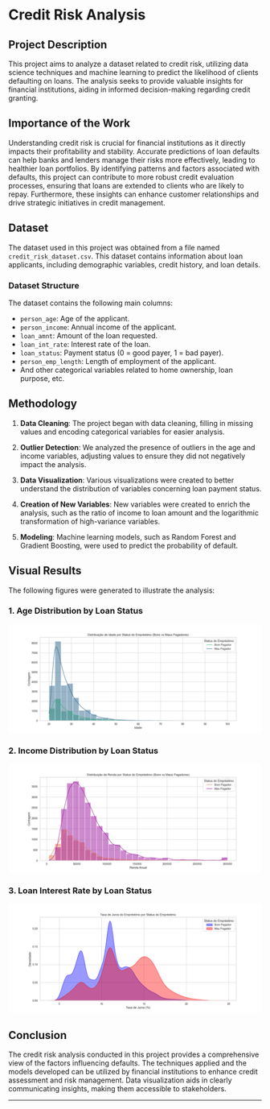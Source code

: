 # Credit Risk Analysis

## Project Description

This project aims to analyze a dataset related to credit risk, utilizing data science techniques and machine learning to predict the likelihood of clients defaulting on loans. The analysis seeks to provide valuable insights for financial institutions, aiding in informed decision-making regarding credit granting.

## Importance of the Work

Understanding credit risk is crucial for financial institutions as it directly impacts their profitability and stability. Accurate predictions of loan defaults can help banks and lenders manage their risks more effectively, leading to healthier loan portfolios. By identifying patterns and factors associated with defaults, this project can contribute to more robust credit evaluation processes, ensuring that loans are extended to clients who are likely to repay. Furthermore, these insights can enhance customer relationships and drive strategic initiatives in credit management.

## Dataset

The dataset used in this project was obtained from a file named `credit_risk_dataset.csv`. This dataset contains information about loan applicants, including demographic variables, credit history, and loan details.

### Dataset Structure

The dataset contains the following main columns:

- `person_age`: Age of the applicant.
- `person_income`: Annual income of the applicant.
- `loan_amnt`: Amount of the loan requested.
- `loan_int_rate`: Interest rate of the loan.
- `loan_status`: Payment status (0 = good payer, 1 = bad payer).
- `person_emp_length`: Length of employment of the applicant.
- And other categorical variables related to home ownership, loan purpose, etc.

## Methodology

1. **Data Cleaning**: The project began with data cleaning, filling in missing values and encoding categorical variables for easier analysis.

2. **Outlier Detection**: We analyzed the presence of outliers in the age and income variables, adjusting values to ensure they did not negatively impact the analysis.

3. **Data Visualization**: Various visualizations were created to better understand the distribution of variables concerning loan payment status.

4. **Creation of New Variables**: New variables were created to enrich the analysis, such as the ratio of income to loan amount and the logarithmic transformation of high-variance variables.

5. **Modeling**: Machine learning models, such as Random Forest and Gradient Boosting, were used to predict the probability of default.

## Visual Results

The following figures were generated to illustrate the analysis:

### 1. Age Distribution by Loan Status
![Age Distribution by Loan Status](Figure_1.png)

### 2. Income Distribution by Loan Status
![Income Distribution by Loan Status](Figure_2.png)

### 3. Loan Interest Rate by Loan Status
![Loan Interest Rate by Loan Status](Figure_3.png)

## Conclusion

The credit risk analysis conducted in this project provides a comprehensive view of the factors influencing defaults. The techniques applied and the models developed can be utilized by financial institutions to enhance credit assessment and risk management. Data visualization aids in clearly communicating insights, making them accessible to stakeholders.

---



